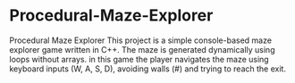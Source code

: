 # Procedural-Maze-Explorer
Procedural Maze Explorer This project is a simple console-based maze explorer game written in C++. 
The maze is generated dynamically using loops without arrays. 
in this game the player navigates the maze using keyboard inputs (W, A, S, D), avoiding walls (#) and trying to reach the exit.
